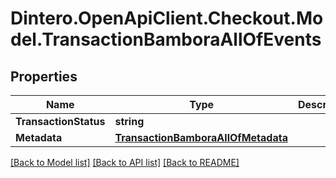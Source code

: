 # Dintero.OpenApiClient.Checkout.Model.TransactionBamboraAllOfEvents

## Properties

Name | Type | Description | Notes
------------ | ------------- | ------------- | -------------
**TransactionStatus** | **string** |  | [optional] 
**Metadata** | [**TransactionBamboraAllOfMetadata**](TransactionBamboraAllOfMetadata.md) |  | [optional] 

[[Back to Model list]](../README.md#documentation-for-models) [[Back to API list]](../README.md#documentation-for-api-endpoints) [[Back to README]](../README.md)

